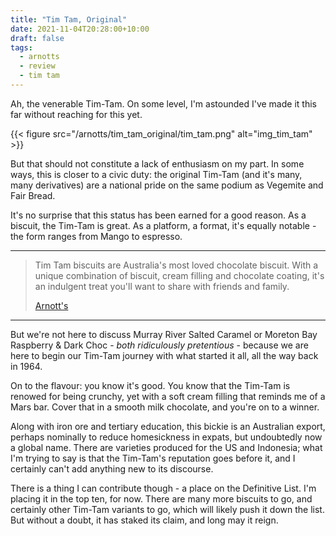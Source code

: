 ```yaml
---
title: "Tim Tam, Original"
date: 2021-11-04T20:28:00+10:00
draft: false
tags:
  - arnotts
  - review
  - tim tam
---
```


Ah, the venerable Tim-Tam. On some level, I'm astounded I've made it this far without reaching for this yet.

<!--more-->

{{< figure src="/arnotts/tim_tam_original/tim_tam.png" alt="img_tim_tam" >}}

But that should not constitute a lack of enthusiasm on my part. In some ways, this is closer to a civic duty: the original Tim-Tam (and it's many, many derivatives) are a national pride on the same podium as Vegemite and Fair Bread.

It's no surprise that this status has been earned for a good reason. As a biscuit, the Tim-Tam is great. As a platform, a format, it's equally notable - the form ranges from Mango to espresso.

---

> Tim Tam biscuits are Australia's most loved chocolate biscuit. With a unique combination of biscuit, cream filling and chocolate coating, it's an indulgent treat you'll want to share with friends and family.
>
> [Arnott's][link_tim_tam]

---

But we're not here to discuss Murray River Salted Caramel or Moreton Bay Raspberry & Dark Choc - _both ridiculously pretentious_ - because we are here to begin our Tim-Tam journey with what started it all, all the way back in 1964.

On to the flavour: you know it's good. You know that the Tim-Tam is renowed for being crunchy, yet with a soft cream filling that reminds me of a Mars bar. Cover that in a smooth milk chocolate, and you're on to a winner. 

Along with iron ore and tertiary education, this bickie is an Australian export, perhaps nominally to reduce homesickness in expats, but undoubtedly now a global name. There are varieties produced for the US and Indonesia; what I'm trying to say is that the Tim-Tam's reputation goes before it, and I certainly can't add anything new to its discourse.

There is a thing I can contribute though - a place on the Definitive List. I'm placing it in the top ten, for now. There are many more biscuits to go, and certainly other Tim-Tam variants to go, which will likely push it down the list. But without a doubt, it has staked its claim, and long may it reign.

[link_tim_tam]: https://www.arnotts.com/products/tim-tam